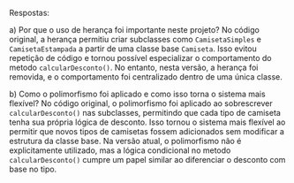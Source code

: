 Respostas:

a) Por que o uso de herança foi importante neste projeto?
No código original, a herança permitiu criar subclasses como `CamisetaSimples` e `CamisetaEstampada` a partir de uma classe base `Camiseta`. Isso evitou repetição de código e tornou possível especializar o comportamento do metodo `calcularDesconto()`. No entanto, nesta versão, a herança foi removida, e o comportamento foi centralizado dentro de uma única classe.

b) Como o polimorfismo foi aplicado e como isso torna o sistema mais flexível?
No código original, o polimorfismo foi aplicado ao sobrescrever `calcularDesconto()` nas subclasses, permitindo que cada tipo de camiseta tenha sua própria lógica de desconto. Isso tornou o sistema mais flexível ao permitir que novos tipos de camisetas fossem adicionados sem modificar a estrutura da classe base. Na versão atual, o polimorfismo não é explicitamente utilizado, mas a lógica condicional no metodo `calcularDesconto()` cumpre um papel similar ao diferenciar o desconto com base no tipo.
